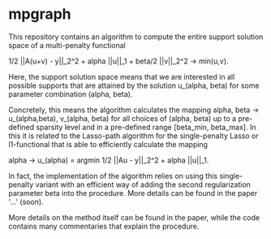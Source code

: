 # mpgraph

This repository contains an algorithm to compute the entire support solution space of a multi-penalty functional 

  1/2 ||A(u+v) - y||_2^2 + alpha ||u||_1 + beta/2 ||v||_2^2 -> min(u,v).
 
Here, the support solution space means that we are interested in all possible supports that are attained by the solution u_(alpha, beta) for some parameter combination (alpha, beta).

Concretely, this means the algorithm calculates the mapping 
  alpha, beta -> u_(alpha,beta), v_(alpha, beta) 
for all choices of (alpha, beta) up to a pre-defined sparsity level and in a pre-defined range [beta_min, beta_max]. In this it is related to the Lasso-path algorithm for the single-penalty Lasso or l1-functional that is able to efficiently calculate the mapping

  alpha -> u_(alpha) = argmin 1/2 ||Au - y||_2^2 + alpha ||u||_1.
  
In fact, the implementation of the algorithm relies on using this single-penalty variant with an efficient way of adding the second regularization parameter beta into the procedure. More details can be found in the paper '...' (soon).

More details on the method itself can be found in the paper, while the code contains many commentaries that explain the procedure.
